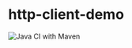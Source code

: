 # http-client-demo
![Java CI with Maven](https://github.com/Lexberg/http-client-demo/workflows/Java%20CI%20with%20Maven/badge.svg)
